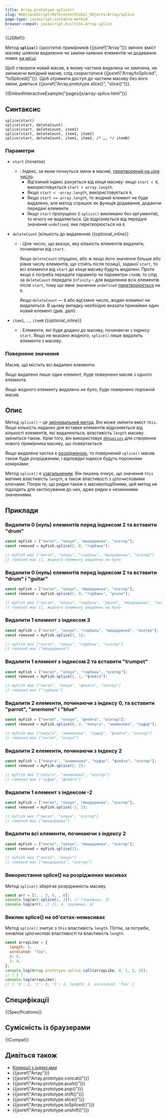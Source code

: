 ```yaml
---
title: Array.prototype.splice()
slug: Web/JavaScript/Reference/Global_Objects/Array/splice
page-type: javascript-instance-method
browser-compat: javascript.builtins.Array.splice
---
```


{{JSRef}}

Метод **`splice()`** (зростити) примірників {{jsxref("Array")}} змінює вміст масиву шляхом видалення чи заміни наявних елементів чи додавання нових [на місці](https://en.wikipedia.org/wiki/In-place_algorithm).

Щоб створити новий масив, в якому частина видалена чи замінена, не змінюючи вихідний масив, слід скористатися {{jsxref("Array/toSpliced", "toSpliced()")}}. Щоб отримати доступ до частини масиву без його зміни, дивіться {{jsxref("Array.prototype.slice()", "slice()")}}.

{{EmbedInteractiveExample("pages/js/array-splice.html")}}

## Синтаксис

```js-nolint
splice(start)
splice(start, deleteCount)
splice(start, deleteCount, item1)
splice(start, deleteCount, item1, item2)
splice(start, deleteCount, item1, item2, /* …, */ itemN)
```

### Параметри

- `start` (початок)

  - : Індекс, за яким почнуться зміни в масиві, [перетворений на ціле число](/uk/docs/Web/JavaScript/Reference/Global_Objects/Number#peretvorennia-na-tsile).
    - Від'ємний індекс рахується від кінця масиву: якщо `start < 0`, використовується `start + array.length`.
    - Якщо `start < -array.length`, використовується `0`.
    - Якщо `start >= array.length`, то жодний елемент не буде видалено, але метод спрацює як функція додавання, додаючи передані елементи.
    - Якщо `start` пропущено (і `splice()` викликано без аргументів), то нічого не видаляється. Це відрізняється від передачі значення `undefined`, яке перетворюється на `0`.

- `deleteCount` (кількість до видалення) {{optional_inline}}

  - : Ціле число, що вказує, яку кількість елементів видалити, починаючи від `start`.

    Якщо `deleteCount` опущено, або ж якщо його значення більше або рівне числу елементів, що стоять після позиції, заданої `start`, то всі елементи від `start` до кінця масиву будуть видалені. Проте якщо є потреба передати параметр чи параметри `itemN`, то слід за `deleteCount` передати `Infinity` – для видалення всіх елементів після `start`, тому що явне значення `undefined` [перетворюється](/uk/docs/Web/JavaScript/Reference/Global_Objects/Number#peretvorennia-na-tsile) на `0`.

    Якщо `deleteCount` — `0` або від'ємне число, жоден елемент не видалиться. В цьому випадку необхідно вказати принаймні один новий елемент (див. далі).

- `item1`, …, `itemN` {{optional_inline}}
  - : Елементи, які буде додано до масиву, починаючи з індексу `start`.
    Якщо не вказано жодного, `splice()` лише видалить елементи з масиву.

### Повернене значення

Масив, що містить всі видалені елементи.

Якщо видалено лише один елемент, буде повернено масив з одного елемента.

Якщо жодного елементу видалено не було, буде повернено порожній масив.

## Опис

Метод `splice()` – це [змінювальний метод](/uk/docs/Web/JavaScript/Reference/Global_Objects/Array#kopiiuvalni-ta-zminiuvalni-metody). Він може змінити вміст `this`. Якщо кількість наданих для вставки елементів відрізняється від кількості елементів, які видаляються, властивість `length` масиву зміниться також. Крім того, він використовує [`@@species`](/uk/docs/Web/JavaScript/Reference/Global_Objects/Array/@@species) для створення нового примірника масиву, що повертається.

Якщо видалена частка є [розрідженою](/uk/docs/Web/JavaScript/Guide/Indexed_collections#rozridzheni-masyvy), то повернений `splice()` масив також буде розрідженим, і відповідні індекси будуть порожніми комірками.

Метод `splice()` є [узагальненим](/uk/docs/Web/JavaScript/Reference/Global_Objects/Array#uzahalneni-metody-masyvu). Він лишень очікує, що значення `this` матиме властивість `length`, а також властивості з цілочисловими ключами. Попри те, що рядки також є масивоподібними, цей метод не підходить для застосування до них, адже рядки є незмінними значеннями.

## Приклади

### Видалити 0 (нуль) елементів перед індексом 2 та вставити "drum"

```js
const myFish = ["янгол", "клоун", "мандаринка", "осетер"];
const removed = myFish.splice(2, 0, "горбань");

// myFish має ["янгол", "клоун", "горбань", "мандаринка", "осетер"]
// removed має [], жодного елементу видалено не було
```

### Видалити 0 (нуль) елементів перед індексом 2 та вставити "drum" і "guitar"

```js
const myFish = ["янгол", "клоун", "мандаринка", "осетер"];
const removed = myFish.splice(2, 0, "горбань", "рохля");

// myFish має ["янгол", "клоун", "горбань", "рохля", "мандаринка", "осетер"]
// removed має [], жодного елементу видалено не було
```

### Видалити 1 елемент з індексом 3

```js
const myFish = ["янгол", "клоун", "горбань", "мандаринка", "осетер"];
const removed = myFish.splice(3, 1);

// myFish має ["янгол", "клоун", "горбань", "осетер"]
// removed має ["мандаринка"]
```

### Видалити 1 елемент з індексом 2 та вставити "trumpet"

```js
const myFish = ["янгол", "клоун", "горбань", "осетер"];
const removed = myFish.splice(2, 1, "флейта");

// myFish має ["янгол", "клоун", "флейта", "осетер"]
// removed має ["горбань"]
```

### Видалити 2 елементи, починаючи з індексу 0, та вставити "parrot", "anemone" і "blue"

```js
const myFish = ["янгол", "клоун", "флейта", "осетер"];
const removed = myFish.splice(0, 2, "папуга", "анемонова", "луфар");

// myFish має ["папуга", "анемонова", "луфар", "флейта", "осетер"]
// removed має ["янгол", "клоун"]
```

### Видалити 2 елементи, починаючи з індексу 2

```js
const myFish = ["папуга", "анемонова", "луфар", "флейта", "осетер"];
const removed = myFish.splice(2, 2);

// myFish має ["папуга", "анемонова", "осетер"]
// removed має ["луфар", "флейта"]
```

### Видалити 1 елемент з індексом -2

```js
const myFish = ["янгол", "клоун", "мандаринка", "осетер"];
const removed = myFish.splice(-2, 1);

// myFish має ["янгол", "клоун", "осетер"]
// removed має ["мандаринка"]
```

### Видалити всі елементи, починаючи з індексу 2

```js
const myFish = ["янгол", "клоун", "мандаринка", "осетер"];
const removed = myFish.splice(2);

// myFish має ["янгол", "клоун"]
// removed має ["мандаринка", "осетер"]
```

### Використання splice() на розріджених масивах

Метод `splice()` зберігає розрідженість масиву.

```js
const arr = [1, , 3, 4, , 6];
console.log(arr.splice(1, 2)); // [порожньо, 3]
console.log(arr); // [1, 4, порожньо, 6]
```

### Виклик splice() на об'єктах-немасивах

Метод `splice()` зчитує з `this` властивість `length`. Потім, за потреби, оновлює цілочислові властивості та властивість `length`.

```js
const arrayLike = {
  length: 3,
  unrelated: "foo",
  0: 5,
  2: 4,
};
console.log(Array.prototype.splice.call(arrayLike, 0, 1, 2, 3));
// [ 5 ]
console.log(arrayLike);
// { '0': 2, '1': 3, '3': 4, length: 4, unrelated: 'foo' }
```

## Специфікації

{{Specifications}}

## Сумісність із браузерами

{{Compat}}

## Дивіться також

- [Колекції з індексами](/uk/docs/Web/JavaScript/Guide/Indexed_collections)
- {{jsxref("Array")}}
- {{jsxref("Array.prototype.concat()")}}
- {{jsxref("Array.prototype.push()")}}
- {{jsxref("Array.prototype.pop()")}}
- {{jsxref("Array.prototype.shift()")}}
- {{jsxref("Array.prototype.slice()")}}
- {{jsxref("Array.prototype.toSpliced()")}}
- {{jsxref("Array.prototype.unshift()")}}
